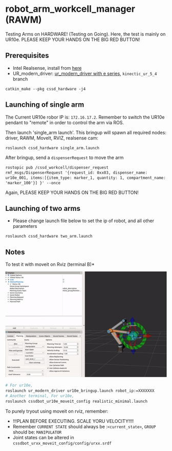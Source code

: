 
# robot_arm_workcell_manager (RAWM)
Testing Arms on HARDWARE! (Testing on Going). Here, the test is mainly on UR10e.  PLEASE KEEP YOUR HANDS ON THE BIG RED BUTTON!

## Prerequisites

 - Intel Realsense, install from [here](https://github.com/IntelRealSense/realsense-ros)
 - UR_modern_driver: [ur_modern_driver with e series](https://github.com/AdmiralWall/ur_modern_driver/tree/kinetic_ur_5_4), `kinectic_ur_5_4` branch

```
catkin_make --pkg cssd_hardware -j4
```

## Launching of single arm
The Current UR10e robor IP is: `172.16.17.2`. Remember to switch the UR10e pendant to "remote" in order to control the arm via ROS. 

Then launch 'single_arm launch'. This bringup will spawn all required nodes: driver, RAWM, MoveIt, RVIZ, realsense cam:
```
roslaunch cssd_hardware single_arm.launch
```

After bringup, send a `dispenserRequest` to move the arm
```
rostopic pub /cssd_workcell/dispenser_request rmf_msgs/DispenserRequest '{request_id: 0xx03, dispenser_name: ur10e_001, items:[{item_type: marker_1, quantity: 1, compartment_name: 'marker_100'}] }' --once
```

Again, PLEASE KEEP YOUR HANDS ON THE BIG RED BUTTON!

## Launching of two arms

- Please change launch file below to set the ip of robot, and all other parameters

```
roslaunch cssd_hardware two_arm.launch
```


## Notes

To test it with moveit on Rviz (terminal B)*

![alt text](/documentations/rviz.gif?)

```bash
# For ur10e,
roslaunch ur_modern_driver ur10e_bringup.launch robot_ip:=XXXXXXX
# Another terminal, For ur10e,
roslaunch cssdbot_ur10e_moveit_config realistic_minimal.launch
```

To purely tryout using moveit on rviz, remember:
- !!!PLAN BEFORE EXECUTING. SCALE YORU VELOCITY!!!!
- Remember `CURRENT STATE` should always be :`<current_state>`, `GROUP` should be: `MANIPULATOR`
- Joint states can be altered in `cssdbot_urxx_moveit_config/config/urxx.srdf`
